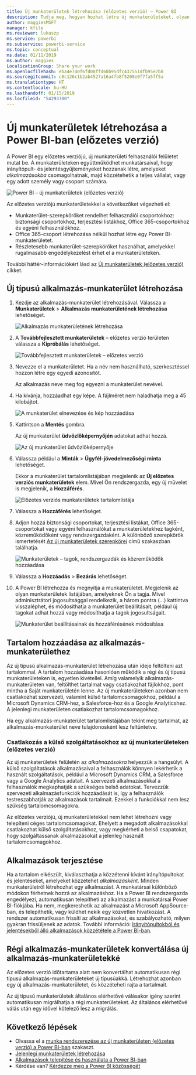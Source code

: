 ```yaml
---
title: Új munkaterületek létrehozása (előzetes verzió) – Power BI
description: Tudja meg, hogyan hozhat létre új munkaterületeket, olyan irányítópultokból és jelentésekből álló gyűjteményeket, amelyek célja az alapvető metrikák biztosítása a vállalat számára.
author: maggiesMSFT
manager: kfile
ms.reviewer: lukaszp
ms.service: powerbi
ms.subservice: powerbi-service
ms.topic: conceptual
ms.date: 01/11/2019
ms.author: maggies
LocalizationGroup: Share your work
ms.openlocfilehash: eba4e740f6fd08ffd60b95dfc437551dfb95e7b8
ms.sourcegitcommit: c8c126c1b2ab4527a16a4fb8f5208e0f7fa5ff5a
ms.translationtype: HT
ms.contentlocale: hu-HU
ms.lasthandoff: 01/15/2019
ms.locfileid: "54293700"
---
```

# <a name="create-the-new-workspaces-preview-in-power-bi"></a>Új munkaterületek létrehozása a Power BI-ban (előzetes verzió)

A Power BI egy előzetes verziójú, új munkaterületi felhasználói felületet mutat be. A munkaterületeken együttműködhet munkatársaival, hogy irányítópult- és jelentésgyűjteményeket hozzanak létre, amelyeket *alkalmazásokba* csomagolhatnak, majd közzétehetik a teljes vállalat, vagy egy adott személy vagy csoport számára. 

![Power BI – új munkaterületek (előzetes verzió)](media/service-create-the-new-workspaces/power-bi-new-workspaces-preview.png)

Az előzetes verziójú munkaterületekkel a következőket végezheti el:

- Munkaterület-szerepköröket rendelhet felhasználói csoportokhoz: biztonsági csoportokhoz, terjesztési listákhoz, Office 365-csoportokhoz és egyéni felhasználókhoz.
- Office 365-csoport létrehozása nélkül hozhat létre egy Power BI-munkaterületet.
- Részletesebb munkaterület-szerepköröket használhat, amelyekkel rugalmasabb engedélykezelést érhet el a munkaterületeken.

További háttér-információkért lásd az [Új munkaterületek (előzetes verzió)](service-new-workspaces.md) cikket.

## <a name="create-one-of-the-new-app-workspaces"></a>Új típusú alkalmazás-munkaterület létrehozása

1. Kezdje az alkalmazás-munkaterület létrehozásával. Válassza a **Munkaterületek** > **Alkalmazás munkaterületének létrehozása** lehetőséget.
   
     ![Alkalmazás munkaterületének létrehozása](media/service-create-the-new-workspaces/power-bi-create-app-workspace.png)

2. A **Továbbfejlesztett munkaterületek** – előzetes verzió területen válassza a **Kipróbálás** lehetőséget.
   
     ![Továbbfejlesztett munkaterületek – előzetes verzió](media/service-create-the-new-workspaces/power-bi-preview-improved-workspaces.png)

2. Nevezze el a munkaterületet. Ha a név nem használható, szerkesztéssel hozzon létre egy egyedi azonosítót.
   
     Az alkalmazás neve meg fog egyezni a munkaterület nevével.
   
1. Ha kívánja, hozzáadhat egy képe. A fájlméret nem haladhatja meg a 45 kilobájtot.
 
    ![A munkaterület elnevezése és kép hozzáadása](media/service-create-the-new-workspaces/power-bi-name-workspace.png)

1. Kattintson a **Mentés** gombra.

    Az új munkaterület **üdvözlőképernyőjén** adatokat adhat hozzá. 

    ![Az új munkaterület üdvözlőképernyője](media/service-create-the-new-workspaces/power-bi-workspace-welcome-screen.png)

1. Válassza például a **Minták** > **Ügyfél-jövedelmezőségi minta** lehetőséget.

    Ekkor a munkaterület tartalomlistájában megjelenik az **Új előzetes verziós munkaterületek** elem. Mivel Ön rendszergazda, egy új művelet is megjelenik, a **Hozzáférés**.

    ![Előzetes verziós munkaterületek tartalomlistája](media/service-create-the-new-workspaces/power-bi-workspaces-preview-content-list.png)

1. Válassza a **Hozzáférés** lehetőséget.

1. Adjon hozzá biztonsági csoportokat, terjesztési listákat, Office 365-csoportokat vagy egyéni felhasználókat a munkaterületekhez tagként, közreműködőként vagy rendszergazdaként. A különböző szerepkörök ismertetését [Az új munkaterületek szerepkörei](service-new-workspaces.md#roles-in-the-new-workspaces) című szakaszban találhatja.

    ![Munkaterületek – tagok, rendszergazdák és közreműködők hozzáadása](media/service-create-the-new-workspaces/power-bi-access-add-members.png)

9. Válassza a **Hozzáadás** > **Bezárás** lehetőséget.

1. A Power BI létrehozza és megnyitja a munkaterületet. Megjelenik az olyan munkaterületek listájában, amelyeknek Ön a tagja. Mivel adminisztrátori jogosultsággal rendelkezik, a három pontra (...) kattintva visszaléphet, és módosíthatja a munkaterület beállításait, például új tagokat adhat hozzá vagy módosíthatja a tagok jogosultságait.

     ![Munkaterület beállításainak és hozzáférésének módosítása](media/service-create-the-new-workspaces/power-bi-edit-workspace.png)

## <a name="add-content-to-your-app-workspace"></a>Tartalom hozzáadása az alkalmazás-munkaterülethez

Az új típusú alkalmazás-munkaterület létrehozása után ideje feltölteni azt tartalommal. A tartalom hozzáadása hasonlóan működik a régi és új típusú munkaterületeken is, egyetlen kivétellel. Amíg valamelyik alkalmazás-munkaterületen van, feltölthet tartalmat vagy csatlakozhat fájlokhoz, pont mintha a Saját munkaterületén lenne. Az új munkaterületeken azonban nem csatlakozhat szervezeti, valamint külső tartalomcsomagokhoz, például a Microsoft Dynamics CRM-hez, a Salesforce-hoz és a Google Analyticshez. A jelenlegi munkaterületen csatlakozhat tartalomcsomagokhoz.

Ha egy alkalmazás-munkaterület tartalomlistájában tekint meg tartalmat, az alkalmazás-munkaterület neve tulajdonosként lesz feltüntetve.

### <a name="connecting-to-third-party-services-in-new-workspaces-preview"></a>Csatlakozás a külső szolgáltatásokhoz az új munkaterületeken (előzetes verzió)

Az új munkaterületek felületén az *alkalmazásokra* helyezzük a hangsúlyt. A külső szolgáltatások alkalmazásaival a felhasználók könnyen lekérhetik a használt szolgáltatások, például a Microsoft Dynamics CRM, a Salesforce vagy a Google Analytics adatait.
A szervezeti alkalmazásokkal a felhasználók megkaphatják a szükséges belső adatokat. Tervezzük szervezeti alkalmazásfunkciók hozzáadását is, így a felhasználók testreszabhatják az alkalmazások tartalmait. Ezekkel a funkciókkal nem lesz szükség tartalomcsomagokra. 

Az előzetes verziójú, új munkaterületekkel nem lehet létrehozni vagy telepíteni céges tartalomcsomagokat. Ehelyett a megadott alkalmazásokkal csatlakozhat külső szolgáltatásokhoz, vagy megkérheti a belső csapatokat, hogy szolgáltassanak alkalmazásokat a jelenleg használt tartalomcsomagokhoz. 

## <a name="distribute-an-app"></a>Alkalmazások terjesztése

Ha a tartalom elkészült, kiválaszthatja a közzétenni kívánt irányítópultokat és jelentéseket, amelyeket közzétehet *alkalmazásként*. Minden munkaterületről létrehozhat egy alkalmazást. A munkatársai különböző módokon férhetnek hozzá az alkalmazáshoz. Ha a Power BI rendszergazda engedélyezi, automatikusan telepítheti az alkalmazást a munkatársai Power BI-fiókjába. Ha nem, megkereshetik az alkalmazást a Microsoft AppSource-ban, és telepíthetik, vagy küldhet nekik egy közvetlen hivatkozást. A rendszer automatikusan frissíti az alkalmazásokat, és szabályozható, milyen gyakran frissüljenek az adatok. További információ: [Irányítópultokból és jelentésekből álló alkalmazások közzététele a Power BI-ban](service-create-distribute-apps.md).

## <a name="convert-old-app-workspaces-to-new-app-workspaces"></a>Régi alkalmazás-munkaterületek konvertálása új alkalmazás-munkaterületekké

Az előzetes verzió időtartama alatt nem konvertálhat automatikusan régi típusú alkalmazás-munkaterületeket új típusúakká. Létrehozhat azonban egy új alkalmazás-munkaterületet, és közzéteheti rajta a tartalmait. 

Az új típusú munkaterületek általános elérhetővé válásakor igény szerint automatikusan migrálhatja a régi munkaterületeket. Az általános elérhetővé válás után egy idővel kötelező lesz a migrálás.

## <a name="next-steps"></a>Következő lépések
* Olvassa el a [munka rendszerezése az új munkaterületen (előzetes verzió) a Power BI-ban](service-new-workspaces.md) szakaszt.
* [Jelenlegi munkaterületek létrehozása](service-create-workspaces.md)
* [Alkalmazások telepítése és használata a Power BI-ban](service-create-distribute-apps.md)
* Kérdése van? [Kérdezze meg a Power BI közösségét](http://community.powerbi.com/)
